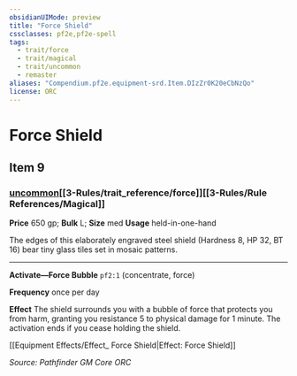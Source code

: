 ```yaml
---
obsidianUIMode: preview
title: "Force Shield"
cssclasses: pf2e,pf2e-spell
tags:
  - trait/force
  - trait/magical
  - trait/uncommon
  - remaster
aliases: "Compendium.pf2e.equipment-srd.Item.DIzZr0K20eCbNzQo"
license: ORC
---
```

# Force Shield
## Item 9
### [uncommon](uncommon.md "Uncommon Rarity Trait")[[3-Rules/trait_reference/force]][[3-Rules/Rule References/Magical]]


**Price** 650 gp; 
**Bulk** L; **Size** med
**Usage** held-in-one-hand

The edges of this elaborately engraved steel shield (Hardness 8, HP 32, BT 16) bear tiny glass tiles set in mosaic patterns.

* * *

**Activate—Force Bubble** `pf2:1` (concentrate, force)

**Frequency** once per day

**Effect** The shield surrounds you with a bubble of force that protects you from harm, granting you resistance 5 to physical damage for 1 minute. The activation ends if you cease holding the shield.

[[Equipment Effects/Effect_ Force Shield|Effect: Force Shield]]

*Source: Pathfinder GM Core*
*ORC*